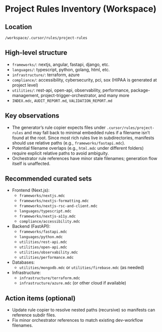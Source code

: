 # Project Rules Inventory (Workspace)

## Location
`/workspace/.cursor/rules/project-rules`

## High-level structure
- `frameworks/`: nextjs, angular, fastapi, django, etc.
- `languages/`: typescript, python, golang, html, etc.
- `infrastructure/`: terraform, azure
- `compliance/`: accessibility, cybersecurity, pci, sox (HIPAA is generated at project level)
- `utilities/`: rest-api, open-api, observability, performance, package-management, project-trigger-orchestrator, and many more
- `INDEX.mdc`, `AUDIT_REPORT.md`, `VALIDATION_REPORT.md`

## Key observations
- The generator’s rule copier expects files under `.cursor/rules/project-rules` and may fall back to minimal embedded rules if a filename isn’t found at the root. Since most rich rules live in subdirectories, manifests should use relative paths (e.g., `frameworks/fastapi.mdc`).
- Potential filename overlaps (e.g., `html.mdc` under different folders) require explicit relative paths to avoid ambiguity.
- Orchestrator rule references have minor stale filenames; generation flow itself is unaffected.

## Recommended curated sets
- Frontend (Next.js):
  - `frameworks/nextjs.mdc`
  - `frameworks/nextjs-formatting.mdc`
  - `frameworks/nextjs-rsc-and-client.mdc`
  - `languages/typescript.mdc`
  - `frameworks/nextjs-a11y.mdc`
  - `compliance/accessibility.mdc`
- Backend (FastAPI):
  - `frameworks/fastapi.mdc`
  - `languages/python.mdc`
  - `utilities/rest-api.mdc`
  - `utilities/open-api.mdc`
  - `utilities/observability.mdc`
  - `utilities/performance.mdc`
- Databases:
  - `utilities/mongodb.mdc` or `utilities/firebase.mdc` (as needed)
- Infrastructure:
  - `infrastructure/terraform.mdc`
  - `infrastructure/azure.mdc` (or other cloud if available)

## Action items (optional)
- Update rule copier to resolve nested paths (recursive) so manifests can reference subdir files.
- Fix minor orchestrator references to match existing dev-workflow filenames.

